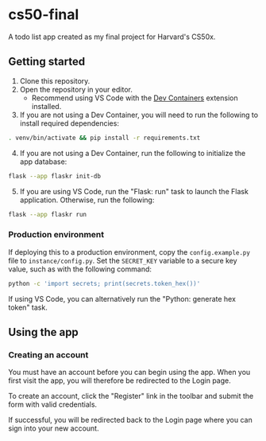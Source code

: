 # cs50-final
A todo list app created as my final project for Harvard's CS50x.

## Getting started

1. Clone this repository.
2. Open the repository in your editor.
    - Recommend using VS Code with the [Dev Containers](https://marketplace.visualstudio.com/items?itemName=ms-vscode-remote.remote-containers) extension installed.
3. If you are not using a Dev Container, you will need to run the following to install required dependencies:

```bash
. venv/bin/activate && pip install -r requirements.txt
```

4. If you are not using a Dev Container, run the following to initialize the app database:

```bash
flask --app flaskr init-db
```

5. If you are using VS Code, run the "Flask: run" task to launch the Flask application. Otherwise, run the following:

```bash
flask --app flaskr run
```

### Production environment

If deploying this to a production environment, copy the `config.example.py` file to `instance/config.py`. Set the `SECRET_KEY` variable to a secure key value, such as with the following command:

```bash
python -c 'import secrets; print(secrets.token_hex())'
```

If using VS Code, you can alternatively run the "Python: generate hex token" task.

## Using the app

### Creating an account

You must have an account before you can begin using the app. When you first visit the app, you will therefore be redirected to the Login page.

To create an account, click the "Register" link in the toolbar and submit the form with valid credentials.

If successful, you will be redirected back to the Login page where you can sign into your new account.
